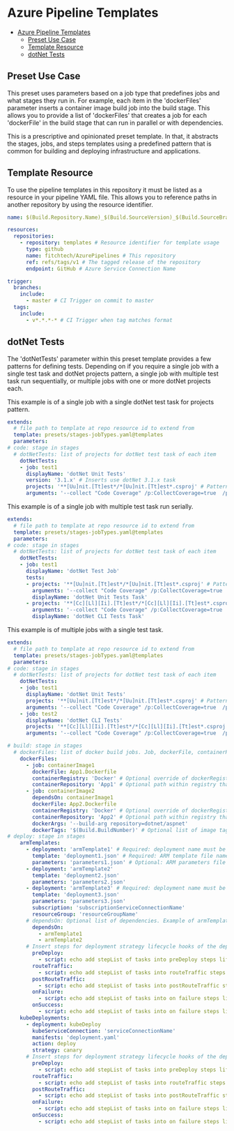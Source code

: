 # Azure Pipeline Templates

- [Azure Pipeline Templates](#azure-pipeline-templates)
  - [Preset Use Case](#preset-use-case)
  - [Template Resource](#template-resource)
  - [dotNet Tests](#dotnet-tests)

## Preset Use Case

This preset uses parameters based on a job type that predefines jobs and what stages they run in. For example, each item in the 'dockerFiles' parameter inserts a container image build job into the build stage. This allows you to provide a list of 'dockerFiles' that creates a job for each 'dockerFile' in the build stage that can run in parallel or with dependencies.

This is a prescriptive and opinionated preset template. In that, it abstracts the stages, jobs, and steps templates using a predefined pattern that is common for building and deploying infrastructure and applications.

## Template Resource

To use the pipeline templates in this repository it must be listed as a resource in your pipeline YAML file. This allows you to reference paths in another repository by using the resource identifier.

```yaml
name: $(Build.Repository.Name)_$(Build.SourceVersion)_$(Build.SourceBranchName) # name is the format for $(Build.BuildNumber)

resources:
  repositories:
    - repository: templates # Resource identifier for template usage
      type: github
      name: fitchtech/AzurePipelines # This repository
      ref: refs/tags/v1 # The tagged release of the repository
      endpoint: GitHub # Azure Service Connection Name

trigger:
  branches:
    include:
      - master # CI Trigger on commit to master
  tags:
    include:
      - v*.*.*-* # CI Trigger when tag matches format
```

## dotNet Tests

The 'dotNetTests' parameter within this preset template provides a few patterns for defining tests. Depending on if you require a single job with a single test task and dotNet projects pattern, a single job with multiple test task run sequentially, or multiple jobs with one or more dotNet projects each.

This example is of a single job with a single dotNet test task for projects pattern.

```yaml
extends:
  # file path to template at repo resource id to extend from
  template: presets/stages-jobTypes.yaml@templates
  parameters:
# code: stage in stages
  # dotNetTests: list of projects for dotNet test task of each item
    dotNetTests:
    - job: test1
      displayName: 'dotNet Unit Tests'
      version: '3.1.x' # Inserts use dotNet 3.1.x task
      projects: '**[Uu]nit.[Tt]est*/*[Uu]nit.[Tt]est*.csproj' # Pattern search for unit test projects
      arguments: '--collect "Code Coverage" /p:CollectCoverage=true  /p:CoverletOutputFormat=cobertura /p:CoverletOutput=$(Common.TestResultsDirectory)\Coverage\'
```

This example is of a single job with multiple test task run serially.

```yaml
extends:
  # file path to template at repo resource id to extend from
  template: presets/stages-jobTypes.yaml@templates
  parameters:
# code: stage in stages
  # dotNetTests: list of projects for dotNet test task of each item
    dotNetTests:
    - job: test1
      displayName: 'dotNet Test Job'
      tests:
      - projects: '**[Uu]nit.[Tt]est*/*[Uu]nit.[Tt]est*.csproj' # Pattern search for unit test projects
        arguments: '--collect "Code Coverage" /p:CollectCoverage=true  /p:CoverletOutputFormat=cobertura /p:CoverletOutput=$(Common.TestResultsDirectory)\Coverage\'
        displayName: 'dotNet Unit Tests Task'
      - projects: '**[Cc][Ll][Ii].[Tt]est*/*[Cc][Ll][Ii].[Tt]est*.csproj' # Pattern search for cli test projects
        arguments: '--collect "Code Coverage" /p:CollectCoverage=true  /p:CoverletOutputFormat=cobertura /p:CoverletOutput=$(Common.TestResultsDirectory)\Coverage\'
        displayName: 'dotNet CLI Tests Task'
```

This example is of multiple jobs with a single test task.

```yaml
extends:
  # file path to template at repo resource id to extend from
  template: presets/stages-jobTypes.yaml@templates
  parameters:
# code: stage in stages
  # dotNetTests: list of projects for dotNet test task of each item
    dotNetTests:
    - job: test1
      displayName: 'dotNet Unit Tests'
      projects: '**[Uu]nit.[Tt]est*/*[Uu]nit.[Tt]est*.csproj' # Pattern search for unit test projects
      arguments: '--collect "Code Coverage" /p:CollectCoverage=true  /p:CoverletOutputFormat=cobertura /p:CoverletOutput=$(Common.TestResultsDirectory)\Coverage\'
    - job: test2
      displayName: 'dotNet CLI Tests'
      projects: '**[Cc][Ll][Ii].[Tt]est*/*[Cc][Ll][Ii].[Tt]est*.csproj' # Pattern search for cli test projects
      arguments: '--collect "Code Coverage" /p:CollectCoverage=true  /p:CoverletOutputFormat=cobertura /p:CoverletOutput=$(Common.TestResultsDirectory)\Coverage\'
```


```yaml
# build: stage in stages
  # dockerFiles: list of docker build jobs. Job, dockerFile, containerRegistry, and containerRepository, required for each
    dockerFiles:
      - job: containerImage1
        dockerFile: App1.Dockerfile
        containerRegistry: 'Docker' # Optional override of dockerRegistry parameter. Container registry service connection name
        containerRepository: 'App1' # Optional path within registry that overrides dockerRepository param. registry/repository/name:tag
      - job: containerImage2
        dependsOn: containerImage1
        dockerFile: App2.Dockerfile
        containerRegistry: 'Docker' # Optional override of dockerRegistry parameter. Container registry service connection name
        containerRepository: 'App2' # Optional path within registry that overrides dockerRepository param. registry/repository/name:tag
        dockerArgs: '--build-arg repository=dotnet/aspnet'
        dockerTags: '$(Build.BuildNumber)' # Optional list of image tags. Default is $(Build.BuildNumber)
# deploy: stage in stages
    armTemplates:
      - deployment: 'armTemplate1' # Required: deployment name must be unique
        template: 'deployment1.json' # Required: ARM template file name
        parameters: 'parameters1.json' # Optional: ARM parameters file name
      - deployment: 'armTemplate2'
        template: 'deployment2.json'
        parameters: 'parameters2.json'
      - deployment: 'armTemplate3' # Required: deployment name must be unique
        template: 'deployment3.json'
        parameters: 'parameters3.json'
        subscription: 'subscriptionServiceConnectionName'
        resourceGroup: 'resourceGroupName'
      # dependsOn: Optional list of dependencies. Example of armTemplate3 depending on armTemplate1 and armTemplate2 succeeding
        dependsOn:
          - armTemplate1
          - armTemplate2
      # Insert steps for deployment strategy lifecycle hooks of the deployment
        preDeploy:
          - script: echo add stepList of tasks into preDeploy steps lifecycle hook
        routeTraffic:
          - script: echo add stepList of tasks into routeTraffic steps lifecycle hook
        postRouteTraffic:
          - script: echo add stepList of tasks into postRouteTraffic steps lifecycle hook
        onFailure:
          - script: echo add stepList of tasks into on failure steps lifecycle hook
        onSuccess:
          - script: echo add stepList of tasks into on failure steps lifecycle hook
    kubeDeployments:
      - deployment: kubeDeploy
        kubeServiceConnection: 'serviceConnectionName'
        manifests: 'deployment.yaml'
        action: deploy
        strategy: canary
      # Insert steps for deployment strategy lifecycle hooks of the deployment
        preDeploy:
          - script: echo add stepList of tasks into preDeploy steps lifecycle hook
        routeTraffic:
          - script: echo add stepList of tasks into routeTraffic steps lifecycle hook
        postRouteTraffic:
          - script: echo add stepList of tasks into postRouteTraffic steps lifecycle hook
        onFailure:
          - script: echo add stepList of tasks into on failure steps lifecycle hook
        onSuccess:
          - script: echo add stepList of tasks into on failure steps lifecycle hook

```
